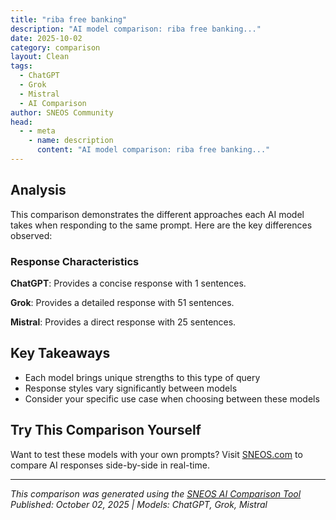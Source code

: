```yaml
---
title: "riba free banking"
description: "AI model comparison: riba free banking..."
date: 2025-10-02
category: comparison
layout: Clean
tags:
  - ChatGPT
  - Grok
  - Mistral
  - AI Comparison
author: SNEOS Community
head:
  - - meta
    - name: description
      content: "AI model comparison: riba free banking..."
---
```


<ChatComparison
  title="riba free banking"
  prompt="riba free banking"
  :responses='{"ChatGPT": "Riba-free banking refers to banking systems that operate without riba, which is an Arabic term commonly translated as \"usury\" or \"interest.\" In Islamic finance, riba is considered a prohibited practice due to its exploitative nature, as it can lead to unjust enrichment and excessive inequality.\n\nIslamic banking principles are based on Shariah law, which emphasizes ethical investments, risk-sharing, and asset-backed financing. Here are some key concepts and practices in riba-free banking:\n\n1. **Profit and Loss Sharing**: Instead of earning interest, Islamic banks often engage in profit and loss sharing arrangements where the bank and the customer share the risks and rewards of an investment. Common contracts include Mudarabah (profit-sharing) and Musharakah (joint venture).\n\n2. **Asset-Backed Financing**: Islamic finance requires that all transactions are backed by tangible assets or services, which helps to ensure that the financial system supports real economic activity.\n\n3. **Islamic Contracts**: Various contracts are used in Islamic banking, including:\n - **Murabaha**: A cost-plus financing structure where the bank buys an asset and sells it to the customer at a higher price, with the payment made in installments.\n - **Ijara**: A leasing agreement where the bank buys an asset and leases it to the client for a specified period.\n - **Sukuk**: Islamic financial certificates that represent ownership in a pool of assets, often compared to bonds in conventional finance.\n\n4. **Ethical Investments**: Islamic banks are prohibited from investing in businesses that engage in activities considered haram (forbidden), such as alcohol production, gambling, and pork-related products.\n\n5. **Financial Inclusion**: Riba-free banking can provide access to financial services for individuals and businesses that might be excluded from traditional banking systems due to religious beliefs.\n\n6. **Regulatory Framework**: Many countries have established regulatory frameworks for Islamic banks to ensure compliance with Shariah law while also meeting conventional banking regulations.\n\nIslamic banks operate in various countries worldwide, and they have grown in popularity as more individuals seek ethical and alternative banking options. Depending on the region, Islamic banking can be integrated alongside conventional banking, or it may operate as a separate system.", "Grok": "Riba-free banking, also known as Islamic banking or Sharia-compliant banking, refers to a financial system that operates in accordance with Islamic law (Sharia). The core principle of this system is the prohibition of **riba**, which is commonly understood as interest or usury\u2014any guaranteed or predetermined return on money lending. Islamic banking is based on ethical and moral guidelines derived from Islamic teachings, focusing on fairness, transparency, and shared risk and reward.\n\n### Key Principles of Riba-Free Banking:\n1. **Prohibition of Riba (Interest):** \n - Charging or paying interest is forbidden under Sharia law, as it is considered exploitative and unjust. Instead, profit and loss sharing (PLS) models are used, where returns are based on the actual performance of an investment or business.\n \n2. **Risk Sharing:**\n - Both the bank and the customer share the risks and rewards of an investment or financial transaction. This encourages ethical investment and discourages speculative or exploitative practices.\n\n3. **Asset-Backed Financing:**\n - Transactions must be linked to tangible assets or real economic activities. This ensures that money is not created out of thin air (as in speculative financial practices) but is tied to productive economic endeavors.\n\n4. **Prohibition of Haram (Forbidden) Activities:**\n - Investments in industries or activities considered unethical or harmful under Sharia, such as alcohol, gambling, pork, or weapons, are strictly prohibited.\n\n5. **Transparency and Fairness:**\n - Contracts must be clear, fair, and mutually beneficial to avoid exploitation or deceit (gharar, or excessive uncertainty, is also prohibited).\n\n### Common Islamic Banking Products:\nSince interest-based loans and savings accounts are not permissible, Islamic banks offer alternative financial products that align with Sharia principles. Some examples include:\n1. **Mudarabah (Profit-Sharing Agreement):**\n - A partnership where one party provides capital (the bank) and the other provides expertise or labor (the customer). Profits are shared according to a pre-agreed ratio, while losses are borne by the capital provider unless there is negligence.\n \n2. **Musharakah (Joint Venture):**\n - A partnership where both the bank and the customer contribute capital and share profits and losses based on their investment ratio. This often applies to business ventures or property financing.\n\n3. **Murabaha (Cost-Plus Financing):**\n - A sale contract where the bank purchases an asset on behalf of the customer and sells it to them at a markup (profit) over the original cost, payable in installments. This is often used for home or car financing.\n\n4. **Ijarah (Leasing):**\n - A leasing arrangement where the bank buys an asset and leases it to the customer for a fixed period. At the end of the lease, the asset may be sold to the customer or returned.\n\n5. **Sukuk (Islamic Bonds):**\n - Similar to conventional bonds but structured to comply with Sharia. Sukuk represent ownership in a tangible asset, project, or business, and returns are based on profits rather than fixed interest.\n\n6. **Wadiah (Safekeeping):**\n - A deposit system where the bank acts as a trustee to safeguard the customer\u2019s money. The bank may offer a gift (hibah) instead of interest, at its discretion, as a token of appreciation.\n\n### Benefits of Riba-Free Banking:\n- **Ethical Focus:** Promotes fairness, social justice, and ethical investments.\n- **Economic Stability:** Encourages real economic activity and discourages speculative bubbles by linking financing to tangible assets.\n- **Risk Sharing:** Reduces the risk of exploitation by aligning the interests of the bank and the customer.\n- **Wider Appeal:** Appeals to both Muslims and non-Muslims who seek ethical and socially responsible banking options.\n\n### Challenges of Riba-Free Banking:\n- **Complexity:** Structuring Sharia-compliant products can be more complex and costly compared to conventional banking.\n- **Limited Standardization:** Sharia interpretations may vary across regions or scholars, leading to inconsistencies in practices.\n- **Regulatory Issues:** In some countries, Islamic banks must operate within a conventional banking framework, which can create conflicts or inefficiencies.\n- **Awareness and Accessibility:** Lack of understanding or access to Islamic banking products can limit their adoption in some markets.\n\n### Growth and Global Presence:\nIslamic banking has grown significantly over the past few decades, with a presence in more than 60 countries. Major hubs include Malaysia, Saudi Arabia, the United Arab Emirates, and Pakistan. Countries like the UK, Singapore, and Luxembourg have also developed Islamic finance sectors to attract global investors. According to reports, the global Islamic finance industry was valued at over $3 trillion in recent years and continues to expand.\n\n### Conclusion:\nRiba-free banking offers an alternative to conventional banking by adhering to Islamic principles of fairness, risk-sharing, and ethical investment. While it serves the needs of Muslims seeking Sharia-compliant financial services, it also appeals to a broader audience interested in ethical finance. However, for wider adoption, challenges like standardization, regulatory alignment, and public awareness need to be addressed.\n\nIf you have specific questions about Islamic banking products or their implementation in a particular region, feel free to ask!", "Mistral": "Riba-free banking refers to a system of banking that adheres to Islamic financial principles, which prohibit the charging or paying of interest (riba). Islamic finance is based on the principles of Shariah law, which emphasizes ethical and socially responsible financial practices. Here are some key features of riba-free banking:\n\n1. **Profit and Loss Sharing (PLS)**: Instead of interest, Islamic banks use profit and loss sharing arrangements. For example, in a Mudaraba agreement, the bank provides capital to a business, and they share the profits in a pre-agreed ratio. If the business incurs a loss, the bank bears the financial loss unless it is due to the business owner\u0027s negligence.\n\n2. **Mark-up (Murabaha)**: In this arrangement, the bank buys an asset and sells it to the customer at a higher price, allowing the customer to pay in installments. The profit margin is agreed upon in advance and is fixed for the duration of the contract.\n\n3. **Leasing (Ijara)**: The bank buys an asset and leases it to the customer for a fixed rental payment. Ownership of the asset remains with the bank.\n\n4. **Cost Plus Financing**: The bank buys the goods or assets on behalf of the customer and sells them at a marked-up price, which the customer pays back in installments.\n\n5. **Investment Accounts**: Instead of interest-bearing savings accounts, Islamic banks offer investment accounts where the bank invests the depositors\u0027 funds in Shariah-compliant ventures. The profits are then shared between the bank and the depositors.\n\n6. **Avoidance of Speculation (Gharar)**: Islamic finance prohibits excessive uncertainty, speculation, and gambling. Transactions must be clear and transparent, with all terms and conditions disclosed.\n\n7. **Social Responsibility**: Islamic banks often prioritize investments that have a positive social impact, avoiding industries that are considered harmful or unethical, such as alcohol, tobacco, and gambling.\n\n8. **Zakat**: Islamic banks may also facilitate the payment of Zakat, a form of almsgiving that is one of the Five Pillars of Islam.\n\nRiba-free banking aims to promote fairness, transparency, and ethical practices in financial transactions, aligning with the broader principles of Islamic law and ethics."}' 
  published-date="08:59"
/>

## Analysis

This comparison demonstrates the different approaches each AI model takes when responding to the same prompt. Here are the key differences observed:

### Response Characteristics

**ChatGPT**: Provides a concise response with 1 sentences. 

**Grok**: Provides a detailed response with 51 sentences. 

**Mistral**: Provides a direct response with 25 sentences. 

## Key Takeaways

- Each model brings unique strengths to this type of query
- Response styles vary significantly between models
- Consider your specific use case when choosing between these models

## Try This Comparison Yourself

Want to test these models with your own prompts? Visit [SNEOS.com](https://sneos.com) to compare AI responses side-by-side in real-time.

---

*This comparison was generated using the [SNEOS AI Comparison Tool](https://sneos.com)*
*Published: October 02, 2025 | Models: ChatGPT, Grok, Mistral*

